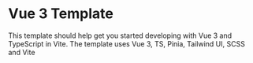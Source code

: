 # Vue 3 Template

This template should help get you started developing with Vue 3 and TypeScript in Vite. The template uses Vue 3, TS, Pinia, Tailwind UI, SCSS and Vite
